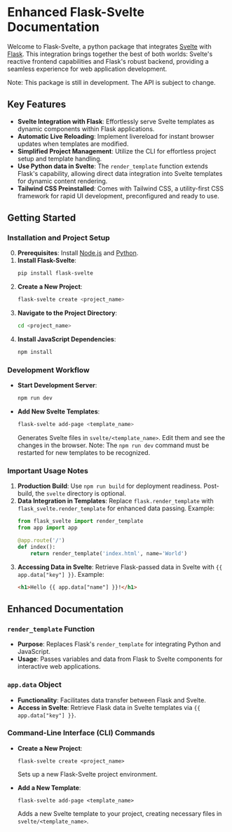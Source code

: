 # Enhanced Flask-Svelte Documentation

Welcome to Flask-Svelte, a python package that integrates [Svelte](https://svelte.dev/) with [Flask](https://flask.palletsprojects.com/en/1.1.x/). This integration brings together the best of both worlds: Svelte's reactive frontend capabilities and Flask's robust backend, providing a seamless experience for web application development.

Note: This package is still in development. The API is subject to change.

## Key Features
- **Svelte Integration with Flask**: Effortlessly serve Svelte templates as dynamic components within Flask applications.
- **Automatic Live Reloading**: Implement livereload for instant browser updates when templates are modified.
- **Simplified Project Management**: Utilize the CLI for effortless project setup and template handling.
- **Use Python data in Svelte**: The `render_template` function extends Flask's capability, allowing direct data integration into Svelte templates for dynamic content rendering.
- **Tailwind CSS Preinstalled**: Comes with Tailwind CSS, a utility-first CSS framework for rapid UI development, preconfigured and ready to use.

## Getting Started

### Installation and Project Setup
0. **Prerequisites**: Install [Node.js](https://nodejs.org/en/) and [Python](https://www.python.org/downloads/).
1. **Install Flask-Svelte**: 
   ```bash
   pip install flask-svelte
   ```
2. **Create a New Project**: 
   ```bash
   flask-svelte create <project_name>
   ```
3. **Navigate to the Project Directory**: 
   ```bash
   cd <project_name>
   ```
4. **Install JavaScript Dependencies**: 
   ```bash
   npm install
   ```

### Development Workflow
- **Start Development Server**: 
  ```bash
  npm run dev
  ```
- **Add New Svelte Templates**: 
  ```bash
  flask-svelte add-page <template_name>
  ```
  Generates Svelte files in `svelte/<template_name>`. Edit them and see the changes in the browser.
  Note: The `npm run dev` command must be restarted for new templates to be recognized.

### Important Usage Notes
1. **Production Build**: Use `npm run build` for deployment readiness. Post-build, the `svelte` directory is optional.
2. **Data Integration in Templates**: Replace `flask.render_template` with `flask_svelte.render_template` for enhanced data passing. Example:
   ```python
   from flask_svelte import render_template
   from app import app

   @app.route('/')
   def index():
       return render_template('index.html', name='World')
   ```
3. **Accessing Data in Svelte**: Retrieve Flask-passed data in Svelte with `{{ app.data["key"] }}`. Example:
   ```html
   <h1>Hello {{ app.data["name"] }}!</h1>
   ```

## Enhanced Documentation

### `render_template` Function
- **Purpose**: Replaces Flask's `render_template` for integrating Python and JavaScript.
- **Usage**: Passes variables and data from Flask to Svelte components for interactive web applications.

### `app.data` Object
- **Functionality**: Facilitates data transfer between Flask and Svelte.
- **Access in Svelte**: Retrieve Flask data in Svelte templates via `{{ app.data["key"] }}`.

### Command-Line Interface (CLI) Commands
- **Create a New Project**: 
  ```
  flask-svelte create <project_name>
  ```
  Sets up a new Flask-Svelte project environment.
  
- **Add a New Template**: 
  ```
  flask-svelte add-page <template_name>
  ```
  Adds a new Svelte template to your project, creating necessary files in `svelte/<template_name>`.